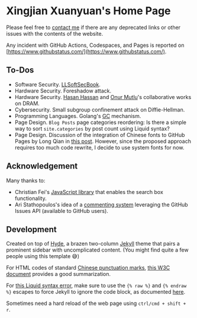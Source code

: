 # Xingjian Xuanyuan's Home Page

Please feel free to [contact me](mailto:xyxj16@tsinghua.org.cn) if there are any deprecated links or other issues with the contents of the website.

Any incident with GitHub Actions, Codespaces, and Pages is reported on [https://www.githubstatus.com/](https://www.githubstatus.com/).

## To-Dos

- Software Security. [LLSoftSecBook](https://llsoftsec.github.io/llsoftsecbook/).
- Hardware Security. Foreshadow attack.
- Hardware Security. [Hasan Hassan](https://safari.ethz.ch/congratulations-to-hasan-hassan-on-his-edaa-outstanding-dissertation-award-2023/) and [Onur Mutlu](https://people.inf.ethz.ch/omutlu/)'s collaborative works on DRAM.
- Cybersecurity. Small subgroup confinement attack on Diffie-Hellman.
- Programming Languages. Golang's [GC](https://github.com/golang/go/blob/master/src/runtime/mgc.go) mechanism.
- Page Design. `Blog Posts` page categories reordering: Is there a simple way to sort `site.categories` by post count using Liquid syntax?
- Page Design. Discussion of the integration of Chinese fonts to GitHub Pages by Long Qian in [this post](http://longqian.me/2017/02/12/jekyll-support-chinese/). However, since the proposed approach requires too much code rewrite, I decide to use system fonts for now.

## Acknowledgement

Many thanks to:
- Christian Fei's [JavaScript library](https://github.com/christian-fei/Simple-Jekyll-Search) that enables the search box functionality.
- Ari Stathopoulos's idea of a [commenting system](https://aristath.github.io/blog/static-site-comments-using-github-issues-api) leveraging the GitHub Issues API (available to GitHub users).

## Development

Created on top of [Hyde](https://github.com/poole/hyde), a brazen two-column [Jekyll](http://jekyllrb.com/) theme that pairs a prominent sidebar with uncomplicated content. (You might find quite a few people using this template :sweat_smile:)

For HTML codes of standard [Chinese punctuation marks](https://en.wikipedia.org/wiki/Chinese_punctuation), [this W3C document](https://lists.w3.org/Archives/Public/public-clreq-admin/2015JulSep/att-0000/index-dual.html) provides a good summarization.

For [this Liquid syntax error](https://github.com/kubevirt/kubevirt.github.io/issues/598), make sure to use the <code>{% raw %}</code> and <code>{% endraw %}</code> escapes to force Jekyll to ignore the code block, as documented [here](https://github.com/kubevirt/kubevirt.github.io/pull/603).

Sometimes need a hard reload of the web page using `ctrl/cmd + shift + r`.